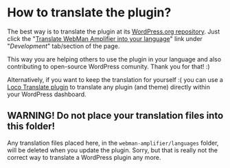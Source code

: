# How to translate the plugin?

The best way is to translate the plugin at its [WordPress.org repository](https://wordpress.org/plugins/webman-amplifier/). Just click the "[Translate WebMan Amplifier into your language](https://translate.wordpress.org/projects/wp-plugins/webman-amplifier)" link under "_Development_" tab/section of the page.

This way you are helping others to use the plugin in your language and also contributing to open-source WordPress comunity. Thank you for that! :)

Alternatively, if you want to keep the translation for yourself :( you can use a [Loco Translate plugin](https://wordpress.org/plugins/loco-translate/) to translate any plugin (and theme) directly within your WordPress dashboard.

## WARNING! Do not place your translation files into this folder!

Any translation files placed here, in the `webman-amplifier/languages` folder, will be deleted when you update the plugin. Sorry, but that is really not the correct way to translate a WordPress plugin any more.
